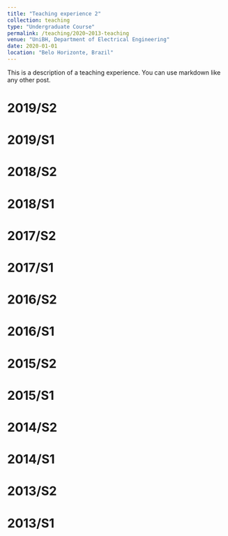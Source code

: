 ```yaml
---
title: "Teaching experience 2"
collection: teaching
type: "Undergraduate Course"
permalink: /teaching/2020~2013-teaching
venue: "UniBH, Department of Electrical Engineering"
date: 2020-01-01
location: "Belo Horizonte, Brazil"
---
```


This is a description of a teaching experience. You can use markdown like any other post.

2019/S2
======

2019/S1
======

2018/S2
======

2018/S1
======

2017/S2
======

2017/S1
======

2016/S2
======

2016/S1
======

2015/S2
======

2015/S1
======

2014/S2
======

2014/S1
======

2013/S2
======

2013/S1
======
